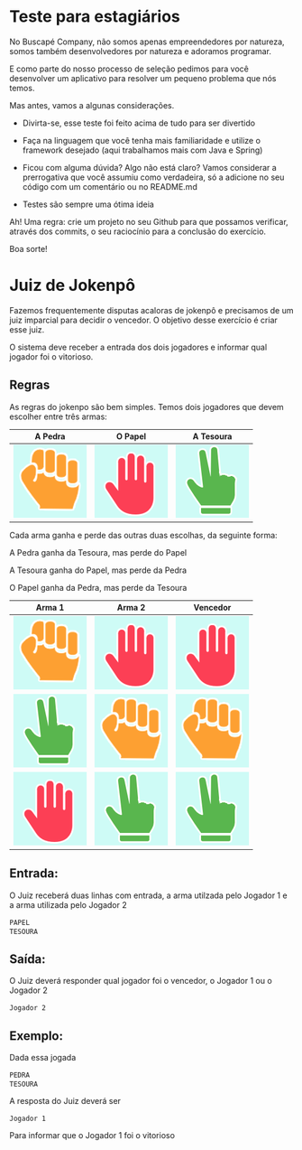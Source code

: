 # Teste para estagiários


No Buscapé Company, não somos apenas empreendedores por natureza, somos também desenvolvedores por natureza
e adoramos programar.

E como parte do nosso processo de seleção pedimos para você desenvolver um aplicativo para resolver um pequeno problema que
nós temos.


Mas antes, vamos a algunas considerações.

* Divirta-se, esse teste foi feito acima de tudo para ser divertido

* Faça na linguagem que você tenha mais familiaridade e utilize o framework desejado (aqui trabalhamos mais com Java e Spring)

* Ficou com alguma dúvida? Algo não está claro? Vamos considerar a prerrogativa que você assumiu como verdadeira, só a
 adicione no seu código com um comentário ou no README.md

* Testes são sempre uma ótima ideia

Ah! Uma regra: crie um projeto no seu Github para que possamos verificar, através dos commits, o seu raciocínio para a conclusão
do exercício.

Boa sorte!

# Juiz de Jokenpô

Fazemos frequentemente disputas acaloras de jokenpô e precisamos de um juiz imparcial para decidir o vencedor.
O objetivo desse exercício é criar esse juiz.

O sistema deve receber a entrada dos dois jogadores e informar qual jogador foi o vitorioso.

## Regras

As regras do jokenpo são bem simples. Temos dois jogadores que devem escolher entre três armas: 

A Pedra | O Papel | A Tesoura
------- | ------- | ---------
![A Pedra](/images/rock.png) | ![O Papel](/images/paper.png) | ![A Tesoura](/images/scissors.png)


Cada arma ganha e perde das outras duas escolhas, da seguinte forma:

A Pedra ganha da Tesoura, mas perde do Papel

A Tesoura ganha do Papel, mas perde da Pedra

O Papel ganha da Pedra, mas perde da Tesoura

Arma 1 | Arma 2| Vencedor
--------- | ---------|---------
![A Pedra](/images/rock.png)| ![O Papel](/images/paper.png)|![O Papel](/images/paper.png)
![A Tesoura](/images/scissors.png)| ![A Pedra](/images/rock.png)|![A Pedra](/images/rock.png)
![O Papel](/images/paper.png)| ![A Tesoura](/images/scissors.png)|![A Tesoura](/images/scissors.png)

## Entrada:

O Juiz receberá duas linhas com entrada, a arma utilzada pelo Jogador 1 e a arma utilizada pelo Jogador 2

```
PAPEL
TESOURA
```

## Saída:

O Juiz deverá responder qual jogador foi o vencedor, o Jogador 1 ou o Jogador 2

```
Jogador 2
```

## Exemplo:

Dada essa jogada

```
PEDRA
TESOURA
```

A resposta do Juiz deverá ser

```
Jogador 1
```

Para informar que o Jogador 1 foi o vitorioso
